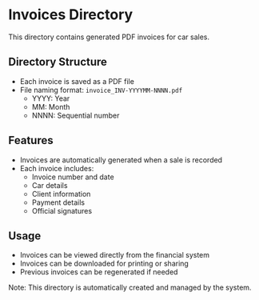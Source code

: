 # Invoices Directory

This directory contains generated PDF invoices for car sales.

## Directory Structure
- Each invoice is saved as a PDF file
- File naming format: `invoice_INV-YYYYMM-NNNN.pdf`
  - YYYY: Year
  - MM: Month
  - NNNN: Sequential number

## Features
- Invoices are automatically generated when a sale is recorded
- Each invoice includes:
  - Invoice number and date
  - Car details
  - Client information
  - Payment details
  - Official signatures

## Usage
- Invoices can be viewed directly from the financial system
- Invoices can be downloaded for printing or sharing
- Previous invoices can be regenerated if needed

Note: This directory is automatically created and managed by the system.
